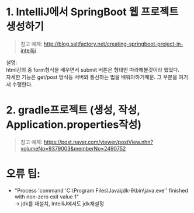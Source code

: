 # 1. IntelliJ에서 SpringBoot 웹 프로젝트 생성하기  

>참고 예제: http://blog.saltfactory.net/creating-springboot-project-in-intellij/    

설명:  
html강의 중 form형식을 배우면서 submit 버튼은 형태만 따라해볼것이라 했었다.  
자세한 기능은 get/post 방식등 서버와 통신하는 법을 배워야하기때문.
그 부분을 여기서 수행한다.  



# 2. gradle프로젝트 (생성, 작성, Application.properties작성)
>참고 예제: https://post.naver.com/viewer/postView.nhn?volumeNo=9379003&memberNo=2490752    


# 오류 팁:   
* "Process 'command 'C:\Program Files\Java\jdk-9\bin\java.exe'' finished with non-zero exit value 1"  
-> jdk를 재설치, IntelliJ에서도 jdk재설정
